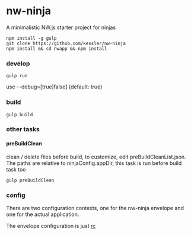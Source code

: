 nw-ninja 
======

A minimalistic NW.js starter project for ninjas

```
npm install -g gulp
git clone https://github.com/kessler/nw-ninja
npm install && cd nwapp && npm install
```

### develop
```
gulp run
```
use --debug=[true|false] (default: true)

### build
```
gulp build
```

### other tasks

#### preBuildClean
clean / delete files before build, to customize, edit preBuildCleanList.json. The paths are relative to ninjaConfig.appDir, this task is run before build task too
```
gulp preBuildClean
```

### config

There are two configuration contexts, one for the nw-ninja envelope and one for the actual application.

The envelope configuration is just [rc](https://github.com/dominictarr/rc)
